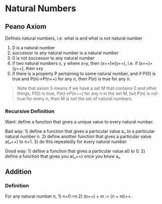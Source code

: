 # Natural Numbers
## Peano Axiom
Defines natural numbers, i.e. what is and what is not natural number
1. 0 is a natural number
2. successor to any natural number is a natural number
3. 0 is not successor to any natural number
4. if two natural numbers x, y where x=y, then (x++)≠(y++), i.e. if (x++)=(y++), then x≠y 
5. if there is a property P pertaining to some natural number, and if P(0) is true and P(n)->P(n++) for any n, then P(n) is true for any n. 

> Note that axiom 5 means if we have a set M that contains 0 and other things, P(0) is true, P(n)->P(n++) for any n in the set M, but P(n) is not true for every n, then M is not the set of natural numbers. 

### Recursive Definition
Want: define a function that gives a unique value to every natural number.

Bad way: 1) define a function that gives a particular value aₙ to a particular natural number n. 2) define another function that gives a particular value a(ₙ++) to n+1. 3) do this repeatedly for every natural number 

Good way: 1) define a function that gives a particular value a0 to 0. 2) define a function that gives you a(ₙ++) once you know aₙ



## Addition
### Definition
For any natural number n, 1) n+0:=n 2) (n++) + m := (n + m)++.

> 